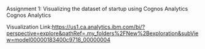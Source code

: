 Assignment 1: Visualizing the dataset of startup using Cognos Analytics Cognos Analytics 

Visualization Link:https://us1.ca.analytics.ibm.com/bi/?perspective=explore&pathRef=.my_folders%2FNew%2Bexploration&subView=model00000183400c9718_00000004
